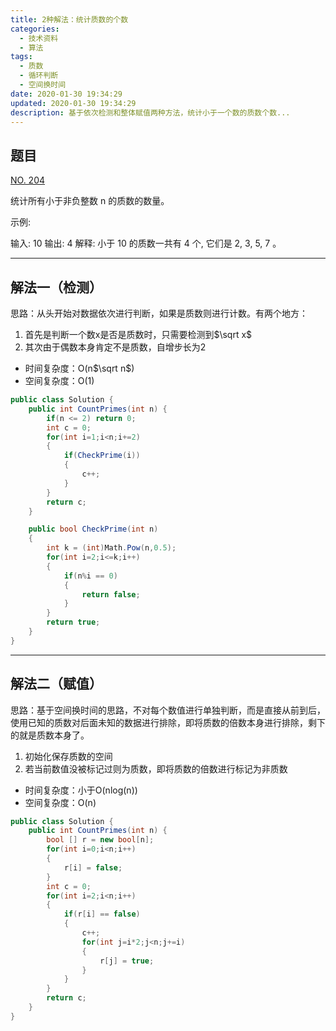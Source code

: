 ```yaml
---
title: 2种解法：统计质数的个数
categories:
  - 技术资料
  - 算法
tags:
  - 质数
  - 循环判断
  - 空间换时间
date: 2020-01-30 19:34:29
updated: 2020-01-30 19:34:29
description: 基于依次检测和整体赋值两种方法，统计小于一个数的质数个数...
---
```


## 题目

[NO. 204](https://leetcode-cn.com/problems/count-primes/)

统计所有小于非负整数 n 的质数的数量。

示例:

输入: 10
输出: 4
解释: 小于 10 的质数一共有 4 个, 它们是 2, 3, 5, 7 。
***
## 解法一（检测）
思路：从头开始对数据依次进行判断，如果是质数则进行计数。有两个地方：
1. 首先是判断一个数x是否是质数时，只需要检测到$\sqrt x$
2. 其次由于偶数本身肯定不是质数，自增步长为2

* 时间复杂度：O(n$\sqrt n$)
* 空间复杂度：O(1)
```csharp
public class Solution {
    public int CountPrimes(int n) {
        if(n <= 2) return 0;
        int c = 0;
        for(int i=1;i<n;i+=2)
        {
            if(CheckPrime(i))
            {
                c++;
            }
        }
        return c;
    }

    public bool CheckPrime(int n)
    {
        int k = (int)Math.Pow(n,0.5);
        for(int i=2;i<=k;i++)
        {
            if(n%i == 0)
            {
                return false;
            }
        }
        return true;
    }
}
```
***
## 解法二（赋值）
思路：基于空间换时间的思路，不对每个数值进行单独判断，而是直接从前到后，使用已知的质数对后面未知的数据进行排除，即将质数的倍数本身进行排除，剩下的就是质数本身了。
1. 初始化保存质数的空间
2. 若当前数值没被标记过则为质数，即将质数的倍数进行标记为非质数

* 时间复杂度：小于O(nlog(n))
* 空间复杂度：O(n)

```csharp
public class Solution {
    public int CountPrimes(int n) {
        bool [] r = new bool[n];
        for(int i=0;i<n;i++)
        {
            r[i] = false;
        }
        int c = 0;
        for(int i=2;i<n;i++)
        {
            if(r[i] == false)
            {
                c++;
                for(int j=i*2;j<n;j+=i)
                {
                    r[j] = true;
                }
            }
        }
        return c;
    }
}
```
